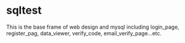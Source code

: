 # sqltest

This is the base frame of web design and mysql including login_page, register_pag, data_viewer, verify_code, email_verify_page...etc.
